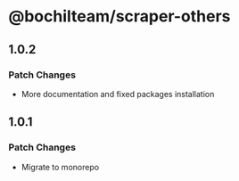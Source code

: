 # @bochilteam/scraper-others

## 1.0.2

### Patch Changes

- More documentation and fixed packages installation

## 1.0.1

### Patch Changes

- Migrate to monorepo
